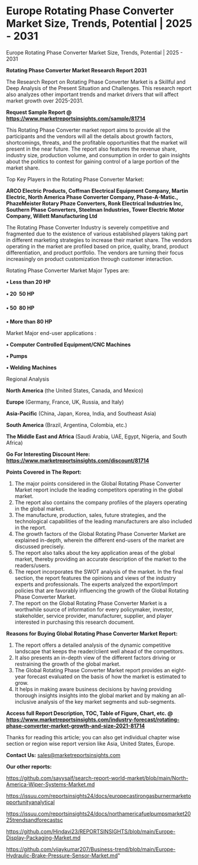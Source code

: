 # Europe Rotating Phase Converter Market Size, Trends, Potential | 2025 - 2031
Europe Rotating Phase Converter Market Size, Trends, Potential | 2025 - 2031

<strong>Rotating Phase Converter Market Research Report 2031</strong>

The Research Report on Rotating Phase Converter Market is a Skillful and Deep Analysis of the Present Situation and Challenges. This research report also analyzes other important trends and market drivers that will affect market growth over 2025-2031.

<strong>Request Sample Report @ <a href=https://www.marketreportsinsights.com/sample/81714>https://www.marketreportsinsights.com/sample/81714</a></strong>

This Rotating Phase Converter market report aims to provide all the participants and the vendors will all the details about growth factors, shortcomings, threats, and the profitable opportunities that the market will present in the near future. The report also features the revenue share, industry size, production volume, and consumption in order to gain insights about the politics to contest for gaining control of a large portion of the market share.

Top Key Players in the Rotating Phase Converter Market:

<strong>ARCO Electric Products, Coffman Electrical Equipment Company, Martin Electric, North America Phase Converter Company, Phase-A-Matic., PhazeMeister Rotary Phaze Converters, Ronk Electrical Industries Inc, Southern Phase Converters, Steelman Industries, Tower Electric Motor Company, Willett Manufacturing Ltd</strong>

The Rotating Phase Converter Industry is severely competitive and fragmented due to the existence of various established players taking part in different marketing strategies to increase their market share. The vendors operating in the market are profiled based on price, quality, brand, product differentiation, and product portfolio. The vendors are turning their focus increasingly on product customization through customer interaction.

Rotating Phase Converter Market Major Types are:

<strong>• Less than 20 HP

• 20  50 HP

• 50  80 HP

• More than 80 HP</strong>

Market Major end-user applications :

<strong>• Computer Controlled Equipment/CNC Machines

• Pumps

• Welding Machines</strong>

Regional Analysis

</u><strong><b>North America</b></strong> (the United States, Canada, and Mexico)

<strong><b>Europe </b></strong>(Germany, France, UK, Russia, and Italy)

<strong><b>Asia-Pacific</b></strong> (China, Japan, Korea, India, and Southeast Asia)

<strong><b>South America</b></strong> (Brazil, Argentina, Colombia, etc.)

<strong><b>The Middle East and Africa</b></strong> (Saudi Arabia, UAE, Egypt, Nigeria, and South Africa)

<strong>Go For Interesting Discount Here: <a href=https://www.marketreportsinsights.com/discount/81714>https://www.marketreportsinsights.com/discount/81714</a></strong>

<strong>Points Covered in The Report:</strong>
<ol>
  <li>The major points considered in the Global Rotating Phase Converter Market report include the leading competitors operating in the global market.</li>
  <li>The report also contains the company profiles of the players operating in the global market.</li>
  <li>The manufacture, production, sales, future strategies, and the technological capabilities of the leading manufacturers are also included in the report.</li>
  <li>The growth factors of the Global Rotating Phase Converter Market are explained in-depth, wherein the different end-users of the market are discussed precisely.</li>
  <li>The report also talks about the key application areas of the global market, thereby providing an accurate description of the market to the readers/users.</li>
  <li>The report incorporates the SWOT analysis of the market. In the final section, the report features the opinions and views of the industry experts and professionals. The experts analyzed the export/import policies that are favorably influencing the growth of the Global Rotating Phase Converter Market.</li>
  <li>The report on the Global Rotating Phase Converter Market is a worthwhile source of information for every policymaker, investor, stakeholder, service provider, manufacturer, supplier, and player interested in purchasing this research document.</li>
</ol>
<strong>Reasons for Buying Global Rotating Phase Converter Market Report:</strong>

<ol>
  <li>The report offers a detailed analysis of the dynamic competitive landscape that keeps the reader/client well ahead of the competitors.</li>
  <li>It also presents an in-depth view of the different factors driving or restraining the growth of the global market.</li>
  <li>The Global Rotating Phase Converter Market report provides an eight-year forecast evaluated on the basis of how the market is estimated to grow.</li>
  <li>It helps in making aware business decisions by having providing thorough insights insights into the global market and by making an all-inclusive analysis of the key market segments and sub-segments.</li>
</ol>
<strong>Access full Report Description, TOC, Table of Figure, Chart, etc. @ <a href=https://www.marketreportsinsights.com/industry-forecast/rotating-phase-converter-market-growth-and-size-2021-81714>https://www.marketreportsinsights.com/industry-forecast/rotating-phase-converter-market-growth-and-size-2021-81714</a></strong>


Thanks for reading this article; you can also get individual chapter wise section or region wise report version like Asia, United States, Europe.

<strong>Contact Us:</strong>
sales@marketreportsinsights.com

<strong>Our other reports:</strong>

<a href=https://github.com/sayysaif/search-report-world-market/blob/main/North-America-Wiper-Systems-Market.md>https://github.com/sayysaif/search-report-world-market/blob/main/North-America-Wiper-Systems-Market.md</a>

<a href=https://issuu.com/reportsinsights24/docs/europecastirongasburnermarketopportunityanalytical>https://issuu.com/reportsinsights24/docs/europecastirongasburnermarketopportunityanalytical</a>

<a href=https://issuu.com/reportsinsights24/docs/northamericafuelpumpsmarket2025trendsandforecastsc>https://issuu.com/reportsinsights24/docs/northamericafuelpumpsmarket2025trendsandforecastsc</a>

<a href=https://github.com/Hindavi23/REPORTSINSIGHTS/blob/main/Europe-Display-Packaging-Market.md>https://github.com/Hindavi23/REPORTSINSIGHTS/blob/main/Europe-Display-Packaging-Market.md</a>

<a href=https://github.com/vijaykumar207/Business-trend/blob/main/Europe-Hydraulic-Brake-Pressure-Sensor-Market.md>https://github.com/vijaykumar207/Business-trend/blob/main/Europe-Hydraulic-Brake-Pressure-Sensor-Market.md</a>"
